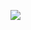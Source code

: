 <a href="https://xavierloos.github.io/" title="Go to Javier's Website" target="_blank">
  
  ![](https://via.placeholder.com/1200x150/20262c/58a6ff?text=See+My+Website)
  
</a>


